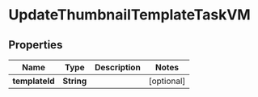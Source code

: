 

# UpdateThumbnailTemplateTaskVM


## Properties

| Name | Type | Description | Notes |
|------------ | ------------- | ------------- | -------------|
|**templateId** | **String** |  |  [optional] |



